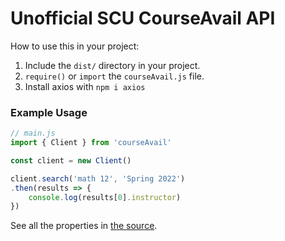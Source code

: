 # Unofficial SCU CourseAvail API

How to use this in your project:

1. Include the `dist/` directory in your project.
2. `require()` or `import` the `courseAvail.js` file.
3. Install axios with `npm i axios`

### Example Usage

```js
// main.js
import { Client } from 'courseAvail'

const client = new Client()

client.search('math 12', 'Spring 2022')
.then(results => {
    console.log(results[0].instructor)
})

```

See all the properties in [the source](https://github.com/zeroclutch/courseavail-api/blob/d1ca6a290a2d127bd3ecdc210b38b7383158f536/src/courseAvail.ts#L76).
